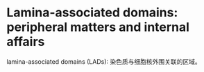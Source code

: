 # Lamina-associated domains: peripheral matters and internal affairs

  lamina-associated domains  (LADs): 染色质与细胞核外围关联的区域。


